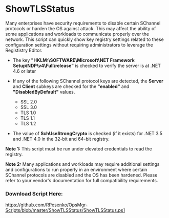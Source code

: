 # ShowTLSStatus
Many enterprises have security requirements to disable certain SChannel protocols or harden the OS against attack.  This may affect the ability of some applications and workloads to communicate properly over the network.  This script can quickly show key registry settings related to these configuration settings without requiring administrators to leverage the Regististry Editor.

- The key **"HKLM:\\SOFTWARE\Microsoft\NET Framework Setup\NDP\v4\Full\release"** is checked to verify the server is at .NET 4.6 or later

- If any of the following SChannel protocol keys are detected, the **Server** and **Client** subkeys are checked for the **"enabled"** and **"DisabledByDefault"** values.
    * SSL 2.0
    * SSL 3.0
    * TLS 1.0
    * TLS 1.1
    * TLS 1.2

- The value of **SchUseStrongCrypto** is checked (if it exists) for .NET 3.5 and .NET 4.0 in the 32-bit and 64-bit registry.

**Note 1:** This script must be run under elevated credentials to read the registry.

**Note 2:** Many applications and workloads may require additional settings and configurations to run properly in an environment where certain SChannel protocols are disabled and the OS has been hardened.  Please refer to your vendor's documentation for full compatibility requirements.

### Download Script Here:
https://github.com/RPesenko/OpsMgr-Scripts/blob/master/ShowTLSStatus/ShowTLSStatus.ps1

